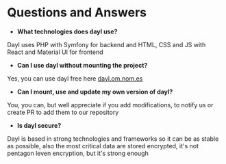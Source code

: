 # Questions and Answers

- __What technologies does dayl use?__

Dayl uses PHP with Symfony for backend and HTML, CSS and JS with React and Material UI for frontend

- __Can I use dayl without mounting the project?__

Yes, you can use dayl free here [dayl.om.nom.es](https://dayl.om.nom.es)

- __Can I mount, use and update my own version of dayl?__

You, you can, but well appreciate if you add modifications, to notify us or create PR to add them to our repository

- __Is dayl secure?__

Dayl is based in strong technologies and frameworks so it can be as stable as possible, also the most critical data are stored encrypted, it's not pentagon leven encryption, but it's strong enough 